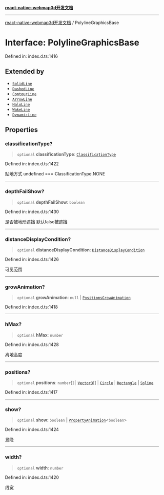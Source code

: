 [**react-native-webmap3d开发文档**](../README.md)

***

[react-native-webmap3d开发文档](../globals.md) / PolylineGraphicsBase

# Interface: PolylineGraphicsBase

Defined in: index.d.ts:1416

## Extended by

- [`SolidLine`](SolidLine.md)
- [`DashedLine`](DashedLine.md)
- [`ContourLine`](ContourLine.md)
- [`ArrowLine`](ArrowLine.md)
- [`HaloLine`](HaloLine.md)
- [`WakeLine`](WakeLine.md)
- [`DynamicLine`](DynamicLine.md)

## Properties

### classificationType?

> `optional` **classificationType**: [`ClassificationType`](../enumerations/ClassificationType.md)

Defined in: index.d.ts:1422

贴地方式 undefined === ClassificationType.NONE

***

### depthFailShow?

> `optional` **depthFailShow**: `boolean`

Defined in: index.d.ts:1430

是否被地形遮挡 默认false被遮挡

***

### distanceDisplayCondition?

> `optional` **distanceDisplayCondition**: [`DistanceDisplayCondition`](DistanceDisplayCondition.md)

Defined in: index.d.ts:1426

可见范围

***

### growAnimation?

> `optional` **growAnimation**: `null` \| [`PositionsGrowAnimation`](PositionsGrowAnimation.md)

Defined in: index.d.ts:1418

***

### hMax?

> `optional` **hMax**: `number`

Defined in: index.d.ts:1428

离地高度

***

### positions?

> `optional` **positions**: `number`[] \| [`Vector3`](Vector3.md)[] \| [`Circle`](Circle.md) \| [`Rectangle`](Rectangle.md) \| [`Spline`](Spline.md)

Defined in: index.d.ts:1417

***

### show?

> `optional` **show**: `boolean` \| [`PropertyAnimation`](PropertyAnimation.md)\<`boolean`\>

Defined in: index.d.ts:1424

显隐

***

### width?

> `optional` **width**: `number`

Defined in: index.d.ts:1420

线宽
